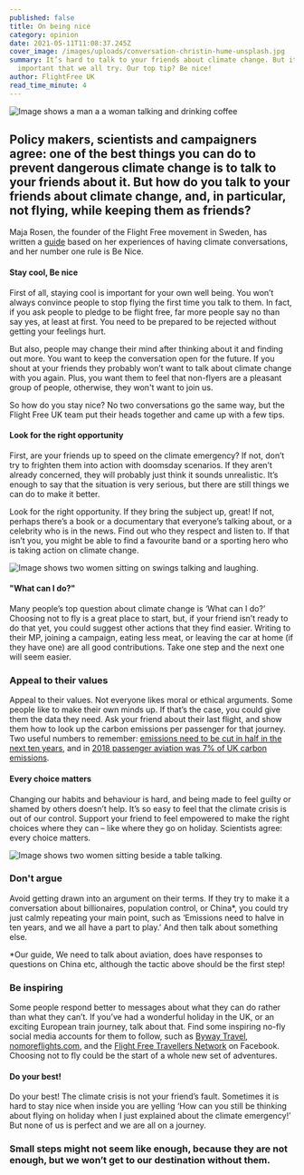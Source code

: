 ```yaml
---
published: false
title: On being nice
category: opinion
date: 2021-05-11T11:08:37.245Z
cover_image: /images/uploads/conversation-christin-hume-unsplash.jpg
summary: It’s hard to talk to your friends about climate change. But it’s really
  important that we all try. Our top tip? Be nice!
author: FlightFree UK
read_time_minute: 4
---
```

![Image shows a man a a woman talking and drinking coffee](/images/uploads/conversation-christin-hume-unsplash.jpg)

## Policy makers, scientists and campaigners agree: one of the best things you can do to prevent dangerous climate change is to talk to your friends about it. But how do you talk to your friends about climate change, and, in particular, not flying, while keeping them as friends?

Maja Rosen, the founder of the Flight Free movement in Sweden, has written a [guide](/downloads/WeNeedToTalkAboutAviation_short_version.pdf) based on her experiences of having climate conversations, and her number one rule is Be Nice. 

#### Stay cool, Be nice

First of all, staying cool is important for your own well being. You won’t always convince people to stop flying the first time you talk to them. In fact, if you ask people to pledge to be flight free, far more people say no than say yes, at least at first. You need to be prepared to be rejected without getting your feelings hurt. 

But also, people may change their mind after thinking about it and finding out more. You want to keep the conversation open for the future. If you shout at your friends they probably won’t want to talk about climate change with you again. Plus, you want them to feel that non-flyers are a pleasant group of people, otherwise, they won't want to join us. 

So how do you stay nice? No two conversations go the same way, but the Flight Free UK team put their heads together and came up with a few tips.

#### Look for the right opportunity

First, are your friends up to speed on the climate emergency? If not, don’t try to frighten them into action with doomsday scenarios. If they aren’t already concerned, they will probably just think it sounds unrealistic. It’s enough to say that the situation is very serious, but there are still things we can do to make it better.

Look for the right opportunity. If they bring the subject up, great! If not, perhaps there’s a book or a documentary that everyone’s talking about, or a celebrity who is in the news. Find out who they respect and listen to. If that isn’t you, you might be able to find a favourite band or a sporting hero who is taking action on climate change. 

![Image shows two women sitting on swings talking and laughing.](/images/uploads/conversation-bewakoof-unsplash.jpg)

#### "What can I do?"

Many people’s top question about climate change is ‘What can I do?’ Choosing not to fly is a great place to start, but, if your friend isn’t ready to do that yet, you could suggest other actions that they find easier.  Writing to their MP, joining a campaign, eating less meat, or leaving the car at home (if they have one) are all good contributions. Take one step and the next one will seem easier.

### Appeal to their values

Appeal to their values. Not everyone likes moral or ethical arguments. Some people like to make their own minds up. If that’s the case, you could give them the data they need. Ask your friend about their last flight, and show them how to look up the carbon emissions per passenger for that journey. Two useful numbers to remember: [emissions need to be cut in half in the next ten years](https://twitter.com/JoeriRogelj/status/1389221782272491524?s=20), and in [2018 passenger aviation was 7% of UK carbon emissions](https://www.theccc.org.uk/wp-content/uploads/2020/12/Sector-summary-Aviation.pdf). 

#### Every choice matters

Changing our habits and behaviour is hard, and being made to feel guilty or shamed by others doesn’t help. It’s so easy to feel that the climate crisis is out of our control. Support your friend to feel empowered to make the right choices where they can – like where they go on holiday. Scientists agree: every choice matters. 

![Image shows two women sitting beside a table talking.](/images/uploads/conversation-christina-wocintechchat-unsplash.jpg)

### Don't argue

Avoid getting drawn into an argument on their terms. If they try to make it a conversation about billionaires, population control, or China*, you could try just calmly repeating your main point, such as ‘Emissions need to halve in ten years, and we all have a part to play.’ And then talk about something else.

\*Our guide, We need to talk about aviation, does have responses to questions on China etc, although the tactic above should be the first step!

### Be inspiring

Some people respond better to messages about what they can do rather than what they can’t. If you’ve had a wonderful holiday in the UK, or an exciting European train journey, talk about that. Find some inspiring no-fly social media accounts for them to follow, such as [Byway Travel](https://www.byway.travel/), [nomoreflights.com](https://nomoreflights.com/),  and the [Flight Free Travellers Network](https://www.facebook.com/groups/305252120374092/) on Facebook. Choosing not to fly could be the start of a whole new set of adventures. 

#### Do your best!

Do your best! The climate crisis is not your friend’s fault. Sometimes it is hard to stay nice when inside you are yelling ‘How can you still be thinking about flying on holiday when I just explained about the climate emergency!’ But none of us is perfect and we are all on a journey. 

### Small steps might not seem like enough, because they are not enough, but we won’t get to our destination without them.